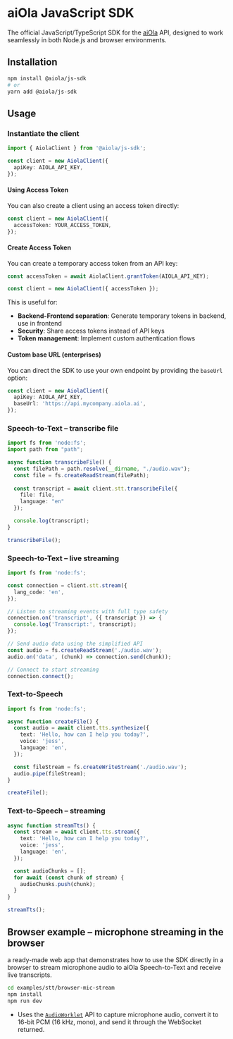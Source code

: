 # aiOla JavaScript SDK

The official JavaScript/TypeScript SDK for the [aiOla](https://aiola.com) API, designed to work seamlessly in both Node.js and browser environments.

## Installation

```bash
npm install @aiola/js-sdk
# or
yarn add @aiola/js-sdk
```

## Usage

### Instantiate the client

```ts
import { AiolaClient } from '@aiola/js-sdk';

const client = new AiolaClient({
  apiKey: AIOLA_API_KEY,
});
```

#### Using Access Token

You can also create a client using an access token directly:

```ts
const client = new AiolaClient({
  accessToken: YOUR_ACCESS_TOKEN,
});
```

#### Create Access Token

You can create a temporary access token from an API key:

```ts
const accessToken = await AiolaClient.grantToken(AIOLA_API_KEY);

const client = new AiolaClient({ accessToken });
```

This is useful for:
- **Backend-Frontend separation**: Generate temporary tokens in backend, use in frontend
- **Security**: Share access tokens instead of API keys
- **Token management**: Implement custom authentication flows

#### Custom base URL (enterprises)

You can direct the SDK to use your own endpoint by providing the `baseUrl` option:

```ts
const client = new AiolaClient({
  apiKey: AIOLA_API_KEY,
  baseUrl: 'https://api.mycompany.aiola.ai',
});
```

### Speech-to-Text – transcribe file

```ts
import fs from 'node:fs';
import path from "path";

async function transcribeFile() {
  const filePath = path.resolve(__dirname, "./audio.wav");
  const file = fs.createReadStream(filePath);
  
  const transcript = await client.stt.transcribeFile({ 
    file: file,
    language: "en"
  });

  console.log(transcript);
}

transcribeFile();
```

### Speech-to-Text – live streaming

```ts
import fs from 'node:fs';

const connection = client.stt.stream({
  lang_code: 'en',
});

// Listen to streaming events with full type safety
connection.on('transcript', ({ transcript }) => {
  console.log('Transcript:', transcript);
});

// Send audio data using the simplified API
const audio = fs.createReadStream('./audio.wav');
audio.on('data', (chunk) => connection.send(chunk));

// Connect to start streaming
connection.connect();
```

### Text-to-Speech

```ts
import fs from 'node:fs';

async function createFile() {
  const audio = await client.tts.synthesize({
    text: 'Hello, how can I help you today?',
    voice: 'jess',
    language: 'en',
  });

  const fileStream = fs.createWriteStream('./audio.wav');
  audio.pipe(fileStream);
}

createFile();
```

### Text-to-Speech – streaming

```ts
async function streamTts() {
  const stream = await client.tts.stream({
    text: 'Hello, how can I help you today?',
    voice: 'jess',
    language: 'en',
  });

  const audioChunks = [];
  for await (const chunk of stream) {
    audioChunks.push(chunk);
  }
}

streamTts();
```

## Browser example – microphone streaming in the browser

a ready-made web app that demonstrates how to use the SDK directly in a browser to stream microphone audio to aiOla Speech-to-Text and receive live transcripts.

```bash
cd examples/stt/browser-mic-stream
npm install
npm run dev
```

- Uses the [`AudioWorklet`](https://developer.mozilla.org/en-US/docs/Web/API/AudioWorklet) API to capture microphone audio, convert it to 16-bit PCM (16 kHz, mono), and send it through the WebSocket returned.
